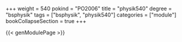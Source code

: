 +++
weight = 540
pokind = "PO2006"
title = "physik540"
degree = "bsphysik"
tags = ["bsphysik", "physik540"]
categories = ["module"]
bookCollapseSection = true
+++

{{< genModulePage >}}
